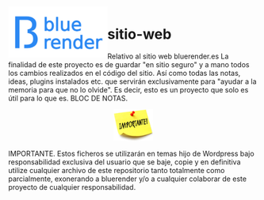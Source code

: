 <img align="left" width="200" src="https://github.com/bluerender/sitio-web/blob/main/logo%20peque%C3%B1o.png">

# sitio-web
Relativo al sitio web bluerender.es
La finalidad de este proyecto es de guardar "en sitio seguro" y a mano todos los cambios realizados en el código del sitio.
Así como todas las notas, ideas, plugins instalados etc. que servirán exclusivamente para "ayudar a la memoria para que no lo olvide".
Es decir, esto es un proyecto que solo es útil para lo que es. BLOC DE NOTAS.
<p align="center">
  <img width="80" src="https://github.com/bluerender/sitio-web/blob/main/cartel-importante.png">
</p>



IMPORTANTE. Estos ficheros se utilizarán en temas hijo de Wordpress bajo responsabilidad exclusiva del usuario que se baje, copie y en definitiva utilize cualquier archivo de este repositorio tanto totalmente como parcialmente, exonerando a bluerender y/o a cualquier colaborar de este proyecto de cualquier responsabilidad.
